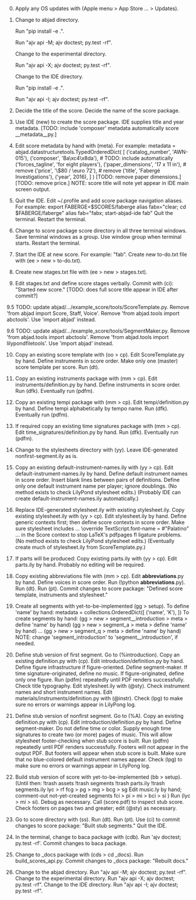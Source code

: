 0.  Apply any OS updates with (Apple menu > App Store ... > Updates).

1.  Change to abjad directory.

    Run "pip install -e .".

    Run "ajv api -M; ajv doctest; py.test -rf".

    Change to the experimental directory.

    Run "ajv api -X; ajv doctest; py.test -rf".

    Change to the IDE directory.

    Run "pip install -e .".

    Run "ajv api -I; ajv doctest; py.test -rf".

2.  Decide the title of the score.
    Decide the name of the score package.

3.  Use IDE (new) to create the score package.
    IDE supplies title and year metadata.
    [TODO: include 'composer' metadata automatically score __metadata__py.]

4.  Edit score metadata by hand with (meta).
    For example:
    metadata = abjad.datastructuretools.TypedOrderedDict(
        [
            ('catalog_number', 'AWN-015'),
            ('composer', 'Ba\xc4\x8da'), # TODO: include automatically
            ('forces_tagline', 'for eight players'),
            ('paper_dimensions', '17 x 11 in'), # remove
            ('price', '\\$80 / \\euro 72'), # remove
            ('title', 'Fabergé Investigations'),
            ('year', 2016),
            ]
        )
    [TODO: remove paper dimensions.]
    [TODO: remove price.]
    NOTE: score title will note yet appear in IDE main screen output.

5.  Quit the IDE.
    Edit ~/.profile and add score package navigation aliases.
    For example:
        export FABERGE=$SCORES/faberge
        alias fabx="clear; cd $FABERGE/faberge"
        alias fab="fabx; start-abjad-ide fab"
    Quit the terminal.
    Restart the terminal.

6.  Change to score package score directory in all three terminal windows.
    Save terminal windows as a group.
    Use window group when terminal starts.
    Restart the terminal.

7.  Start the IDE at new score. For example: "fab".
    Create new to-do.txt file with (ee > new > to-do.txt).

8.  Create new stages.txt file with (ee > new > stages.txt).

9.  Edit stages.txt and define score stages verbally.
    Commit with (ci): "Started new score."
    [TODO: does full score title appear in IDE after commit?]

9.5 TODO: update abjad/.../example_score/tools/ScoreTemplate.py.
    Remove 'from abjad import Score, Staff, Voice'.
    Remove 'from abjad.tools import abctools'.
    Use 'import abjad' instead.

9.6 TODO: update abjad/.../example_score/tools/SegmentMaker.py.
    Remove 'from abjad.tools import abctools'.
    Remove 'from abjad.tools import lilypondfiletools'.
    Use 'import abjad' instead.

10. Copy an existing score template with (oo > cp).
    Edit ScoreTemplate.py by hand.
    Define instruments in score order.
    Make only one (master) score template per score.
    Run (dt).

11. Copy an existing instruments package with (mm > cp).
    Edit instruments/definition.py by hand.
    Define instruments in score order.
    Run (dfk).
    Eventually run (pdfm).

12. Copy an existing tempi package with (mm > cp).
    Edit tempi/definition.py by hand.
    Define tempi alphabetically by tempo name.
    Run (dfk).
    Eventually run (pdfm).

13. If required copy an existing time signatures package with (mm > cp).
    Edit time_signatures/definition.py by hand.
    Run (dfk).
    Eventually run (pdfm).

14. Change to the stylesheets directory with (yy).
    Leave IDE-generated nonfirst-segment.ily as is.

15. Copy an existing default-instrument-names.ily with (yy > cp).
    Edit default-instrument-names.ily by hand.
    Define default instrument names in score order.
    Insert blank lines between pairs of definitions.
    Define only one default instrument name per player; ignore doublings.
    (No method exists to check LilyPond stylesheet edits.)
    (Probably IDE can create default-instrument-names.ily automatically.)

16. Replace IDE-generated stylesheet.ily with existing stylesheet.ily.
    Copy existing stylesheet.ily with (yy > cp).
    Edit stylesheet.ily by hand.
    Define generic contexts first; then define score contexts in score order.
    Make sure stylesheet includes ...
        \override TextScript.font-name = #"Palatino"
    ... in the Score context to stop LaTeX's pdfpages fl ligature problems.
    (No method exists to check LilyPond stylesheet edits.)
    (Eventually create much of stylesheet.ily from ScoreTemplate.py.)

17. If parts will be produced:
    Copy existing parts.ily with (yy > cp).
    Edit parts.ily by hand.
    Probably no editing will be required.

18. Copy existing abbreviations file with (mm > cp).
    Edit __abbreviations__.py by hand.
    Define voices in score order.
    Run (!python __abbreviations__.py).
    Run (dt).
    Run (pt).
    Commit changes to score package:
    "Defined score template, instruments and stylesheet."

19. Create all segments with yet-to-be-implemented (gg > setup).
    To define 'name' by hand:
        metadata = collections.OrderedDict([
            ('name', 'K'),
            ])
    To create segments by hand:
    (gg > new > segment__introduction > meta > define 'name' by hand)
    (gg > new > segment_a > meta > define 'name' by hand)
    ...
    (gg > new > segment_q > meta > define 'name' by hand)
    NOTE: change 'segment_introduction' to 'segment__introduction', if needed.

20. Define stub version of first segment.
    Go to (%introduction).
    Copy an existing definition.py with (cp).
    Edit introduction/definition.py by hand.
    Define figure infrastructure if figure-oriented.
    Define segment-maker.
    If time signature-originated, define no music.
    If figure-originated, define only one figure.
    Run (pdfm) repeatedly until PDF renders successfully.
    Check title typography.
    Edit stylesheet.ily with (@sty).
    Check instrument names and short instrument names.
    Edit materials/instruments/definition.py with (@instr).
    Check (lpg) to make sure no errors or warnings appear in LilyPong log.
    
21. Define stub version of nonfirst segment.
    Go to (%A).
    Copy an existing definition.py with (cp).
    Edit introduction/definition.py by hand.
    Define segment-maker.
    Do not define time or color.
    Supply enough time signatures to create two (or more) pages of music.
    This will allow stylesheet footer-checking when stub score is built.
    Run (pdfm) repeatedly until PDF renders successfully.
    Footers will not appear in the output PDF.
    But footers will appear when stub score is built.
    Make sure that no blue-colored default instrument names appear.
    Check (lpg) to make sure no errors or warnings appear in LilyPong log.

22. Build stub version of score with yet-to-be-implemented (bb > setup).
    (Until then: 
        !trash assets
        !trash segments
        !trash parts.ily
        !trash segments.ily
        lyc > rf
        fcg > pg > mg > bcg > sg
        Edit music.ly by hand; comment-out not-yet-created segments
        fci > pi > mi > bci > si
        )
    Run (lyc > mi > si). Debug as necessary.
    Call (score.pdf) to inspect stub score.
    Check footers on pages two and greater; edit (@sty) as necessary.

23. Go to score directory with (ss).
    Run (dt).
    Run (pt).
    Use (ci) to commit changes to score package: "Built stub segments."
    Quit the IDE.

24. In the terminal, change to baca package with (cdb).
    Run 'ajv doctest; py.test -rf'.
    Commit changes to baca package.

25. Change to _docs package with (cds > cd _docs).
    Run build_scores_api.py.
    Commit changes to _docs package: "Rebuilt docs."

26. Change to the abjad directory.
    Run "ajv api -M; ajv doctest; py.test -rf".
    Change to the experimental directory.
    Run "ajv api -X; ajv doctest; py.test -rf".
    Change to the IDE directory.
    Run "ajv api -I; ajv doctest; py.test -rf".
